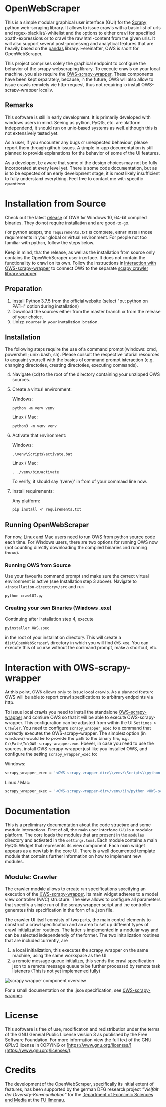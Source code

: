# OpenWebScraper

This is a simple modular graphical user interface (GUI) for the [Scrapy](https://scrapy.org/) python web-scraping
 library.
It allows to issue crawls with a basic list of urls and regex-blacklist/-whitelist and the options to either crawl
 for specified xpath-expressions or to crawl the raw html-content from the given urls.
It will also support several post-processing and analytical features that are heavily based on the [pandas](http://pandas.pydata.org/) library.
Hereinafter, OWS is short for OpenWebScraper.

This project comprises solely the graphical endpoint to configure the behavior of the scrapy
webscraping library. To execute crawls on your local machine, you also require
the [OWS-scrapy-wrapper](https://github.com/MaxPensel/OWS-scrapy-wrapper).
These components have been kept separately, because, in the future, OWS will also allow to issue crawls remotely vie
http-request, thus not requiring to install OWS-scrapy-wrapper locally. 




## Remarks

This software is still in early development. It is primarily developed with windows users in mind.
Seeing as python, PyQt5, etc. are platform independend, it should run on unix-based systems as well, although this is not extensively tested yet.

As a user, if you encounter any bugs or unexpected behaviour, please report them through github issues.
A simple in-app documentation is still planned to provide explanations for
the behavior of some of the UI features.

As a developer, be aware that some of the design choices may not be fully incorporated at every level yet.
There is some code documentation, but as is to be expected of an early development stage, it is most likely insufficient to fully understand everything.
Feel free to contact me with specific questions.

# Installation from Source

Check out the latest [release](https://github.com/MaxPensel/OpenWebScraper/releases)
of OWS for Windows 10, 64-bit compiled binaries. They do not require 
installation and are good-to-go.

For python adepts, the `requirements.txt` is complete, either install those requirements in your global or virtual
environment.
For people not too familiar with python, follow the steps below. 

Keep in mind, that the release, as well as the installation from source only contains the OpenWebScraper user
interface.
It does not contain the functionality to crawl on its own.
Follow the instructions in [Interaction with OWS-scrapy-wrapper](#interaction-with-OWS-scrapy-wrapper) to connect
OWS to the separate [scrapy crawler library wrapper](https://github.com/MaxPensel/OWS-scrapy-wrapper).

## Preparation

1.  Install Python 3.7.5 from the official website (select "put python on PATH" option during installation)
2.  Download the sources either from the master branch or from the release of your choice.
3.  Unizp sources in your installation location.

## Installation
The following steps require the use of a command prompt (windows: cmd, powershell; unix: bash, sh).
Please consult the respective tutorial resources to acquaint yourself with the basics of command prompt interaction
 (e.g. changing directories, creating directories, executing commands).
 
4.  Navigate (cd) to the root of the directory containing your unzipped OWS sources.
5.  Create a virtual environment:
   
    Windows:
    ```
    python -m venv venv
    ``` 
    
    Linux / Mac:
    ```
    python3 -m venv venv
    ```
6.  Activate that environment:

    Windows:
    ```
    .\venv\Scripts\activate.bat
    ``` 
    
    Linux / Mac:
    ```
    . ./venv/bin/activate
    ```
    
    To verify, it should say '(venv)' in from of your command line now.

7.  Install requirements:

    Any platform:
    ```
    pip install -r requirements.txt
    ```

## Running OpenWebScraper

For now, Linux and Mac users need to run OWS from python source code each time.
For Windows users, there are two options for running OWS now (not counting directly downloading the compiled binaries
 and running those).
 
### Running OWS from Source

Use your favourite command prompt and make sure the correct virtual environment is active (see Installation step 3
 above).
Navigate to `<installation-directory>/src` and run
```
python crawlUI.py
```

### Creating your own Binaries (Windows .exe)

Continuing after Installation step 4, execute
```
pyinstaller OWS.spec
```
in the root of your installation directory.
This will create a `dist\OpenWebScraper\` directory in which you will find `OWS.exe`.
You can execute this of course without the command prompt, make a shortcut, etc.

# Interaction with OWS-scrapy-wrapper

At this point, OWS allows only to issue local crawls. As a planned feature
OWS will be able to report crawl specifications to arbitrary endpoints via http.

To issue local crawls you need to install the standalone [OWS-scrapy-wrapper](https://github.com/MaxPensel/OWS-scrapy-wrapper)
and confiure OWS so that it will be able to execute OWS-scrapy-wrapper.
This configuration can be adjusted from within the UI `Settings > Crawler`.
You need to configure `scrapy_wrapper_exec` to a command that correctly executes the OWS-scrapy-wrapper.
The simplest option (in windows) would be to provide the path to the binary file, e.g.
```C:\Path\To\OWS-scrapy-wrapper.exe```.
Hoever, in case you need to use the sources, install OWS-scrapy-wrapper just like you installed OWS, and configure
the setting `scrapy_wrapper_exec` to:

Windows:
```python
scrapy_wrapper_exec = '<OWS-scrapy-wrapper-dir>\\venv\\Scripts\\python.exe <OWS-scrapy-wrapper-dir>\\src\\scrapy_wrapper.py'
```

Linux / Mac:
```python
scrapy_wrapper_exec = '<OWS-scrapy-wrapper-dir>/venv/bin/python <OWS-scrapy-wrapper-dir>/src/scrapy_wrapper.py'
```

# Documentation

This is a preliminary documentation about the code structure and some module interactions.
First of all, the main user interface (UI) is a modular platform. 
The core loads the modules that are present in the ```modules``` 
directory and activated in the ```settings.toml```. 
Each module contains a main PyQt5 Widget that represents its view 
component. Each main widget appears as a new tab in the core UI.
There is a well documented template module that contains further information on how to implement new modules.

## Module: Crawler

The crawler module allows to create run specifications specifying an
execution of the 
[OWS-scrapy-wrapper](https://github.com/MaxPensel/OWS-scrapy-wrapper). 
Its main widget adheres to a model view controller (MVC) structure. 
The view allows to configure all parameters that specify a single run 
of the scrapy wrapper script and the controller generates this 
specification in the form of a .json file.

The crawler UI itself consists of two parts, the main control elements 
to construct a crawl specification and an area to set up different types
of crawl initialization routines. The latter is implemented in a modular
way and can be selected independendly of the former. 
The two initialization routines that are included currently, are
1. a local initialization, this executes the scrapy_wrapper on the same 
machine, using the same workspace as the UI
2. a remote message queue initializer, this sends the crawl 
specification json to a remote message queue to be further processed by
remote task listeners (This is not yet implemented fully)

![scrapy wrapper component overview](src/doc/img/crawler_ui.svg "Crawler UI components")

For a small documentation on the .json specification, see 
[OWS-scrapy-wrapper](https://github.com/MaxPensel/OWS-scrapy-wrapper#specificationjson).

# License

This software is free of use, modification and redistribution under the terms of the GNU General Public License version 3 as published by the Free Software Foundation.
For more information view the full text of the GNU GPLv3 license in COPYING or [https://www.gnu.org/licenses/](https://www.gnu.org/licenses/).

# Credits

The development of the OpenWebScraper, specifically its initial extent of features, has been supported
by the german DFG research project _"Vielfalt der Diversity-Kommunikation"_ for the 
[Department of Economic Sciences and Media](https://www.tu-ilmenau.de/en/department-em/)
at the [TU Ilmenau](https://www.tu-ilmenau.de/).
